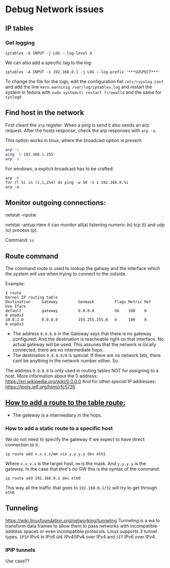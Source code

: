 # Debug Network issues

## IP tables

### Get logging 

```
iptables -A INPUT -j LOG --log-level 4
```

We can also add a specific tag to the log:

```
iptables -A INPUT -s 192.168.0.1 -j LOG --log-prefix '***SUSPECT***'
```
To change the file for the logs, edit the configuration fiel `/etc/rsyslog.conf`
and add the line `kern.warninig /var/log/iptables.log` and restart the system
in fedora with `sudo systemctl restart firewalld` and the same for `syslogd`

## Find host in the network

First cleant the `arp` register. When a ping is send it also sends an arp request.
After the hosts response, check the arp responses with `arp -a`. 

This option works in linux, where the broadcast option is present.
```bash
arp -c
ping -b 192.168.1.255
arp -a
```

For windows, a explicit broadcast has to be crafted:

```batch
arp -c
for /l %i in (1,1,254) do ping -w 50 -n 1 192.168.0.%i
arp -a
```



## Monitor outgoing connections:

netstat -nputw

netstat -antup
Here it can monitor all(a) listening numeric (n) tcp (t) and udp (u) process (p).


Command: `ss`


## Route command

The command route is used to lookup the gatway and the interface
which the system will use when trying to connect to the outside.

Example:
```
$ route
Kernel IP routing table
Destination     Gateway         Genmask         Flags Metric Ref    Use Iface
default         gateway         0.0.0.0         UG    100    0        0 enp0s3
10.0.2.0        0.0.0.0         255.255.255.0   U     100    0        0 enp0s3
```

* The address `0.0.0.0` in the Gateway says that there is no gateway configured.
    And the destination is reacheable right on that interface. No actual gateway 
    will be used. This assunes that the network is locally connected, there are
    no intermediate hops.
* The destination `0.0.0.0/0` is special. If there are no network bits, there 
 cant be anything in the network number either. So



The address `0.0.0.0` is only used in routing tables NOT for assigning to a host.
More information about the 0 address: https://en.wikipedia.org/wiki/0.0.0.0
And for other _special_ IP addresses: https://tools.ietf.org/html/rfc5735


## [How to add a route to the table route:](http://linux-ip.net/html/basic-changing.html)

* The gateway is a intermediary in the hops.

### How to add a static route to a specific host
We do not need to specify the gateway if we expect to have direct connection to it.

```
ip route add x.x.x.x/mm via y.y.y.y dev eth1
```
Where `x.x.x.x` is the target host, `mm` is the mask. And `y.y.y.y` is the gateway.
In the case that thre's no GW this is the syntax of the command: 
```
ip route add 192.168.0.1 dev eth0
```
This way all the traffic that goes to `192.168.0.1/32` will try to get through `eth0`


## Tunneling
https://wiki.linuxfoundation.org/networking/tunneling
Tunneling is a wa to transform data frames to allow them to pass networks with
incompatible address spaces or even incompatible protocols. Linux supports 
3 tunnel types. `IPIP` IPv4 in IPv6 `GRE` IPv4/IPv& over IPv4 and `SIT` IPv6 over
IPv4.

### IPIP tunnels

Use case??
